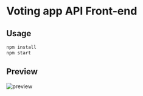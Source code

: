 # Voting app API Front-end

## Usage

```sh
npm install
npm start
```

## Preview

![preview](https://prnt.sc/103czjl)